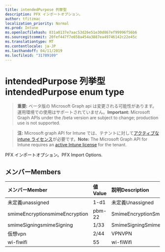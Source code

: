 ```yaml
---
title: intendedPurpose 列挙型
description: PFX インポートオプション。
author: tfitzmac
localization_priority: Normal
ms.prod: Intune
ms.openlocfilehash: 831a0137e7aac53d26e51e30d867ef99996f56b6
ms.sourcegitcommit: 20fef447f7e658a454a3887ea49746142c22e45c
ms.translationtype: MT
ms.contentlocale: ja-JP
ms.lasthandoff: 04/11/2019
ms.locfileid: "31789109"
---
```

# <a name="intendedpurpose-enum-type"></a><span data-ttu-id="17ed6-103">intendedPurpose 列挙型</span><span class="sxs-lookup"><span data-stu-id="17ed6-103">intendedPurpose enum type</span></span>

> <span data-ttu-id="17ed6-104">**重要:** ベータ版の Microsoft Graph api は変更される可能性があります。運用環境での使用はサポートされていません。</span><span class="sxs-lookup"><span data-stu-id="17ed6-104">**Important:** Microsoft Graph APIs under the /beta version are subject to change; production use is not supported.</span></span>

> <span data-ttu-id="17ed6-105">**注:** Microsoft graph API for Intune では、テナントに対して[アクティブな intune ライセンス](https://go.microsoft.com/fwlink/?linkid=839381)が必要です。</span><span class="sxs-lookup"><span data-stu-id="17ed6-105">**Note:** The Microsoft Graph API for Intune requires an [active Intune license](https://go.microsoft.com/fwlink/?linkid=839381) for the tenant.</span></span>

<span data-ttu-id="17ed6-106">PFX インポートオプション。</span><span class="sxs-lookup"><span data-stu-id="17ed6-106">PFX Import Options.</span></span>

## <a name="members"></a><span data-ttu-id="17ed6-107">メンバー</span><span class="sxs-lookup"><span data-stu-id="17ed6-107">Members</span></span>
|<span data-ttu-id="17ed6-108">メンバー</span><span class="sxs-lookup"><span data-stu-id="17ed6-108">Member</span></span>|<span data-ttu-id="17ed6-109">値</span><span class="sxs-lookup"><span data-stu-id="17ed6-109">Value</span></span>|<span data-ttu-id="17ed6-110">説明</span><span class="sxs-lookup"><span data-stu-id="17ed6-110">Description</span></span>|
|:---|:---|:---|
|<span data-ttu-id="17ed6-111">未定義</span><span class="sxs-lookup"><span data-stu-id="17ed6-111">unassigned</span></span>|<span data-ttu-id="17ed6-112">1-d</span><span class="sxs-lookup"><span data-stu-id="17ed6-112">1</span></span>|<span data-ttu-id="17ed6-113">未定義</span><span class="sxs-lookup"><span data-stu-id="17ed6-113">Unassigned</span></span>|
|<span data-ttu-id="17ed6-114">smimeEncryption</span><span class="sxs-lookup"><span data-stu-id="17ed6-114">smimeEncryption</span></span>|<span data-ttu-id="17ed6-115">pbm-2</span><span class="sxs-lookup"><span data-stu-id="17ed6-115">2</span></span>|<span data-ttu-id="17ed6-116">SmimeEncryption</span><span class="sxs-lookup"><span data-stu-id="17ed6-116">SmimeEncryption</span></span>|
|<span data-ttu-id="17ed6-117">smimeSigning</span><span class="sxs-lookup"><span data-stu-id="17ed6-117">smimeSigning</span></span>|<span data-ttu-id="17ed6-118">1/3</span><span class="sxs-lookup"><span data-stu-id="17ed6-118">3</span></span>|<span data-ttu-id="17ed6-119">SmimeSigning</span><span class="sxs-lookup"><span data-stu-id="17ed6-119">SmimeSigning</span></span>|
|<span data-ttu-id="17ed6-120">仮想</span><span class="sxs-lookup"><span data-stu-id="17ed6-120">vpn</span></span>|<span data-ttu-id="17ed6-121">2/4</span><span class="sxs-lookup"><span data-stu-id="17ed6-121">4</span></span>|<span data-ttu-id="17ed6-122">VPN</span><span class="sxs-lookup"><span data-stu-id="17ed6-122">VPN</span></span>|
|<span data-ttu-id="17ed6-123">wi-fi</span><span class="sxs-lookup"><span data-stu-id="17ed6-123">wifi</span></span>|<span data-ttu-id="17ed6-124">5</span><span class="sxs-lookup"><span data-stu-id="17ed6-124">5</span></span>|<span data-ttu-id="17ed6-125">wi-fi</span><span class="sxs-lookup"><span data-stu-id="17ed6-125">Wifi</span></span>|





